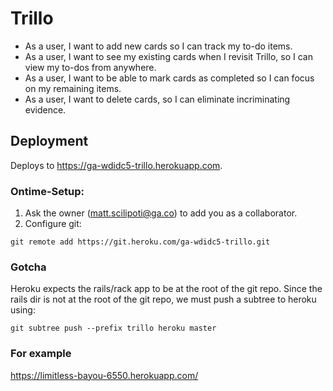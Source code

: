 # Trillo

* As a user, I want to add new cards so I can track my to-do items.
* As a user, I want to see my existing cards when I revisit Trillo, so I can view my to-dos from anywhere.
* As a user, I want to be able to mark cards as completed so I can focus on my remaining items.
* As a user, I want to delete cards, so I can eliminate incriminating evidence.


## Deployment

Deploys to https://ga-wdidc5-trillo.herokuapp.com.

### Ontime-Setup:

1. Ask the owner (matt.scilipoti@ga.co) to add you as a collaborator.
2. Configure git:
```
git remote add https://git.heroku.com/ga-wdidc5-trillo.git
```

### Gotcha

Heroku expects the rails/rack app to be at the root of the git repo.  Since the rails dir is not at the root of the git repo, we must push a subtree to heroku using:
```
git subtree push --prefix trillo heroku master
```

### For example

https://limitless-bayou-6550.herokuapp.com/
